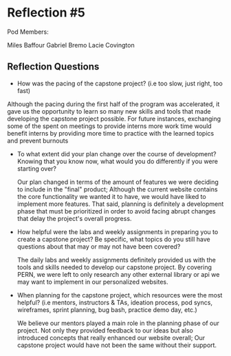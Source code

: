 # Reflection #5

Pod Members: 

Miles Baffour
Gabriel Bremo
Lacie Covington

## Reflection Questions

* How was the pacing of the capstone project? (i.e too slow, just right, too fast) 

 Although the pacing during the first half of the program was accelerated, it gave us the opportunity to learn so many new skills and tools that made developing the capstone project possible. For future instances, exchanging some of the spent on meetings to provide interns more work time would benefit interns by providing more time to practice with the learned topics and prevent burnouts

* To what extent did your plan change over the course of development? Knowing that you know now, what would you do differently if you were starting over?

  Our plan changed in terms of the amount of features we were deciding to include in the "final" product; Although the current website contains the core functionality we wanted it to have, we would have liked to implement more features. That said, planning is definitely a development phase that must be prioritized in order to avoid facing abrupt changes that delay the project's overall progress.

* How helpful were the labs and weekly assignments in preparing you to create a capstone project? Be specific, what topics do you still have questions about that may or may not have been covered?

  The daily labs and weekly assignments definitely provided us with the tools and skills needed to develop our capstone project. By covering PERN, we were left to only research any other external library or api we may want to implement in our personalized websites.

* When planning for the capstone project, which resources were the most helpful? (i.e mentors, instructors & TAs, ideation process, pod syncs, wireframes, sprint planning, bug bash, practice demo day, etc.)

  We believe our mentors played a main role in the planning phase of our project. Not only they provided feedback to our ideas but also introduced concepts that really enhanced our website overall; Our capstone project would have not been the same without their support.
